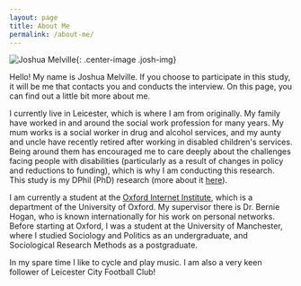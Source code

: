 ```yaml
---
layout: page
title: About Me
permalink: /about-me/
---
```


![Joshua Melville](../images/josh3.jpg){: .center-image .josh-img}


Hello! My name is Joshua Melville. If you choose to participate in this study, it will be me that contacts you and conducts the interview. On this page, you can find out a little bit more about me.

I currently live in Leicester, which is where I am from originally. My family have worked in and around the social work profession for many years. My mum works is a social worker in drug and alcohol services, and my aunty and uncle have recently retired after working in disabled children's services. Being around them has encouraged me to care deeply about the challenges facing people with disabilities (particularly as a result of changes in policy and reductions to funding), which is why I am conducting this research. This study is my DPhil (PhD) research (more about it [here](../aboutstudy/)).  

I am currently a student at the [Oxford Internet Institute](http://www.oii.ox.ac.uk), which is a department of the University of Oxford. My supervisor there is Dr. Bernie Hogan, who is known internationally for his work on personal networks. Before starting at Oxford, I was a student at the University of Manchester, where I studied Sociology and Politics as an undergraduate, and Sociological Research Methods as a postgraduate.

In my spare time I like to cycle and play music. I am also a very keen follower of Leicester City Football Club!
